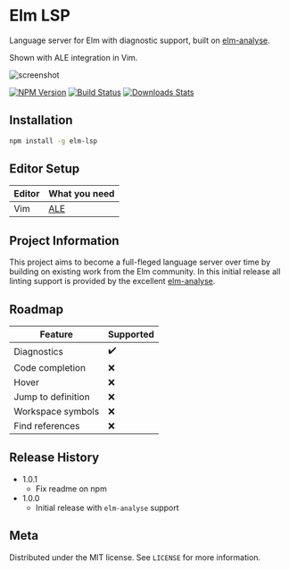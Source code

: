 # Elm LSP
Language server for Elm with diagnostic support, built on [elm-analyse](https://github.com/stil4m/elm-analyse).

Shown with ALE integration in Vim.

![screenshot](https://user-images.githubusercontent.com/1693421/54731367-46e90580-4b64-11e9-8759-69d0f881b866.png)

[![NPM Version][npm-image]][npm-url]
[![Build Status][travis-image]][travis-url]
[![Downloads Stats][npm-downloads]][npm-url]

## Installation

```sh
npm install -g elm-lsp
```

## Editor Setup

|Editor|What you need|
|---|---|
|Vim|[ALE](https://github.com/w0rp/ale)|

## Project Information
This project aims to become a full-fleged language server over time by building on existing work from the Elm community.  In this initial release all linting support is provided by the excellent [elm-analyse](https://github.com/stil4m/elm-analyse).

## Roadmap
|Feature|Supported|
|---|---|
|Diagnostics|✔️|
|Code completion|❌|
|Hover|❌|
|Jump to definition|❌|
|Workspace symbols|❌|
|Find references|❌|

## Release History

* 1.0.1
    * Fix readme on npm
* 1.0.0
    * Initial release with `elm-analyse` support

## Meta

Distributed under the MIT license. See ``LICENSE`` for more information.

<!-- Markdown link & img dfn's -->
[npm-image]: https://img.shields.io/npm/v/elm-lsp.svg?style=flat-square
[npm-url]: https://npmjs.org/package/elm-lsp
[npm-downloads]: https://img.shields.io/npm/dt/elm-lsp.svg?style=flat-square
[travis-image]: https://img.shields.io/travis/antew/elm-lsp/master.svg?style=flat-square
[travis-url]: https://travis-ci.org/antew/elm-lsp